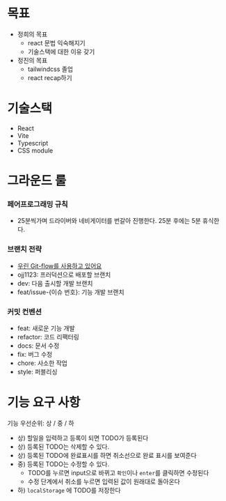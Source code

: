 # 목표

- 정희의 목표
  - react 문법 익숙해지기
  - 기술스택에 대한 이유 갖기
- 정진의 목표
  - tailwindcss 졸업
  - react recap하기

# 기술스택

- React
- Vite
- Typescript
- CSS module

# 그라운드 룰

### 페어프로그래밍 규칙

- 25분씩가며 드라이버와 네비게이터를 번갈아 진행한다. 25분 후에는 5분 휴식한다.

### 브랜치 전략

- [우린 Git-flow를 사용하고 있어요](https://techblog.woowahan.com/2553/)
- ojj1123: 프러덕션으로 배포할 브랜치
- dev: 다음 출시할 개발 브랜치
- feat/issue-{이슈 번호}: 기능 개발 브랜치

### 커밋 컨벤션

- feat: 새로운 기능 개발
- refactor: 코드 리팩터링
- docs: 문서 수정
- fix: 버그 수정
- chore: 사소한 작업
- style: 퍼블리싱

# 기능 요구 사항

기능 우선순위: 상 / 중 / 하

- 상) 할일을 입력하고 등록이 되면 TODO가 등록된다
- 상) 등록된 TODO는 삭제할 수 있다.
- 상) 등록된 TODO에 완료표시를 하면 취소선으로 완료 표시를 보여준다
- 중) 등록된 TODO는 수정할 수 있다.
  - TODO를 누르면 input으로 바뀌고 `확인`이나 `enter`를 클릭하면 수정된다
  - 수정 단계에서 취소를 누르면 입력된 값이 원래대로 돌아온다
- 하) `localStorage` 에 TODO를 저장한다
